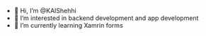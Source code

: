 - 👋 Hi, I’m @KAlShehhi
- 👀 I’m interested in backend development and app development
- 🌱 I’m currently learning Xamrin forms

<!---
KAlShehhi/KAlShehhi is a ✨ special ✨ repository because its `README.md` (this file) appears on your GitHub profile.
You can click the Preview link to take a look at your changes.
--->

